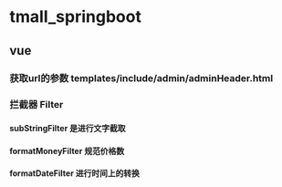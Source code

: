 # tmall_springboot
## vue 
### 获取url的参数 templates/include/admin/adminHeader.html
### 拦截器 Filter
#### subStringFilter 是进行文字截取
#### formatMoneyFilter 规范价格数
#### formatDateFilter 进行时间上的转换
